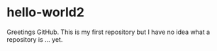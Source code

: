 # hello-world2
Greetings GitHub. This is my first repository but I have no idea what a repository is ... yet.
